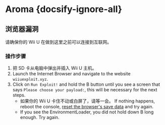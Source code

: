 # Aroma {docsify-ignore-all}

## 浏览器漏洞

请确保你的 Wii U 在做到这里之前可以连接到互联网。

### 操作步骤

1. 把 SD 卡从电脑中弹出并插入 Wii U 主机。
2. Launch the Internet Browser and navigate to the website `wiiuexploit.xyz`.
3. Click on `Run Exploit!` and hold the B button until you see a screen that says `Please choose your payload:`, this will be necessary for the next steps.
   - 如果你的 Wii U 卡住不动或白屏了，请等一会。 If nothing happens, reboot the console, [reset the browser's save data](https://en-americas-support.nintendo.com/app/answers/detail/a_id/1507/~/how-to-delete-the-internet-browser-history) and try again.
   - If you see the EnvironmentLoader, you did not hold down B long enough. Try again.
